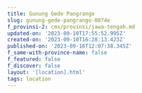 ```yaml
---
title: Gunung Gede Pangrango
slug: gunung-gede-pangrango-8074e
f_provinsi-2: cms/provinsi/jawa-tengah.md
updated-on: '2023-09-10T17:55:52.995Z'
created-on: '2023-09-10T16:28:13.423Z'
published-on: '2023-09-16T12:07:38.345Z'
f_same-with-province-name: false
f_featured: false
f_discover: false
layout: '[location].html'
tags: location
---
```



